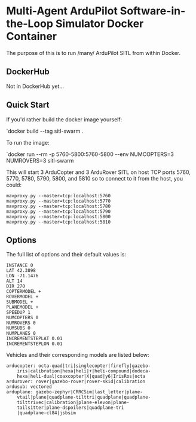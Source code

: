 Multi-Agent ArduPilot Software-in-the-Loop Simulator Docker Container
=====================================================================

The purpose of this is to run /many/ ArduPilot SITL from within Docker.

DockerHub
---------

Not in DockerHub yet...


Quick Start
-----------

If you'd rather build the docker image yourself:

`docker build --tag sitl-swarm .

To run the image:

`docker run --rm -p 5760-5800:5760-5800 --env NUMCOPTERS=3 NUMROVERS=3 sitl-swarm

This will start 3 ArduCopter and 3 ArduRover SITL on host TCP ports 5760, 5770, 5780, 5790, 5800, and 5810 so to connect to it from the host, you could:

```
mavproxy.py --master=tcp:localhost:5760
mavproxy.py --master=tcp:localhost:5770
mavproxy.py --master=tcp:localhost:5780
mavproxy.py --master=tcp:localhost:5790
mavproxy.py --master=tcp:localhost:5800
mavproxy.py --master=tcp:localhost:5810
```

Options
-------

The full list of options and their default values is:

```
INSTANCE 0
LAT 42.3898
LON -71.1476
ALT 14
DIR 270
COPTERMODEL +
ROVERMODEL +
SUBMODEL +
PLANEMODEL +
SPEEDUP 1
NUMCOPTERS 0
NUMROVERS 0
NUMSUBS 0
NUMPLANES 0
INCREMENTSTEPLAT 0.01
INCREMENTSTEPLON 0.01
```

Vehicles and their corresponding models are listed below:

```
arducopter: octa-quad|tri|singlecopter|firefly|gazebo-
    iris|calibration|hexa|heli|+|heli-compound|dodeca-
    hexa|heli-dual|coaxcopter|X|quad|y6|IrisRos|octa
ardurover: rover|gazebo-rover|rover-skid|calibration
ardusub: vectored
arduplane: gazebo-zephyr|CRRCSim|last_letter|plane-
    vtail|plane|quadplane-tilttri|quadplane|quadplane-
    tilttrivec|calibration|plane-elevon|plane-
    tailsitter|plane-dspoilers|quadplane-tri
    |quadplane-cl84|jsbsim
```
